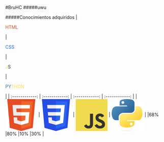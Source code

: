#BruHC
#####uwu

#####Conocimientos  adquiridos
| <p style='Color: rgba(228,77,38,255)'>HTML</p> | <p style='Color: rgba(36,101,241,255)'>CSS</p>  | <p style='Color: rgba(240,219,79,255)'>J<span style='Color: rgba(50,51,48,255)'>S</span></p>  | <p style='Color: #3878a9'>PY<span style='Color:  #ffdc4e'>THON</span></p>  |
| :------------: | :------------: | :------------: | :------------: |
| <img align='center' src='https://github.com/FrancoC1214/FrancoC1214/blob/main/ola/HTML5_Badge_512.png?raw=True' width="100px" height='100px'>  |<img align='center' src='https://github.com/FrancoC1214/FrancoC1214/blob/main/ola/CSS3_logo.svg.png?raw=True' width="100px" height='100px'>   | <img align='center' src='https://github.com/FrancoC1214/FrancoC1214/blob/main/ola/JavaScript-logo.png?raw=True' width="100px" height='100px'>  | <img align='center' src='https://github.com/FrancoC1214/FrancoC1214/blob/main/ola/Python-logo-notext.svg.png?raw=True' width="100px" height='100px'>  |
|68% |80% |10% |30% |
